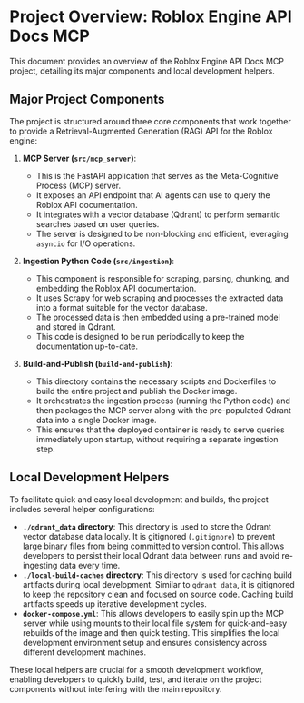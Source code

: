 # Project Overview: Roblox Engine API Docs MCP

This document provides an overview of the Roblox Engine API Docs MCP project, detailing its major components and local development helpers.

## Major Project Components

The project is structured around three core components that work together to provide a Retrieval-Augmented Generation (RAG) API for the Roblox engine:

1.  **MCP Server (`src/mcp_server`)**:
    *   This is the FastAPI application that serves as the Meta-Cognitive Process (MCP) server.
    *   It exposes an API endpoint that AI agents can use to query the Roblox API documentation.
    *   It integrates with a vector database (Qdrant) to perform semantic searches based on user queries.
    *   The server is designed to be non-blocking and efficient, leveraging `asyncio` for I/O operations.

2.  **Ingestion Python Code (`src/ingestion`)**:
    *   This component is responsible for scraping, parsing, chunking, and embedding the Roblox API documentation.
    *   It uses Scrapy for web scraping and processes the extracted data into a format suitable for the vector database.
    *   The processed data is then embedded using a pre-trained model and stored in Qdrant.
    *   This code is designed to be run periodically to keep the documentation up-to-date.

3.  **Build-and-Publish (`build-and-publish`)**:
    *   This directory contains the necessary scripts and Dockerfiles to build the entire project and publish the Docker image.
    *   It orchestrates the ingestion process (running the Python code) and then packages the MCP server along with the pre-populated Qdrant data into a single Docker image.
    *   This ensures that the deployed container is ready to serve queries immediately upon startup, without requiring a separate ingestion step.

## Local Development Helpers

To facilitate quick and easy local development and builds, the project includes several helper configurations:

*   **`./qdrant_data` directory**: This directory is used to store the Qdrant vector database data locally. It is gitignored (`.gitignore`) to prevent large binary files from being committed to version control. This allows developers to persist their local Qdrant data between runs and avoid re-ingesting data every time.
*   **`./local-build-caches` directory**: This directory is used for caching build artifacts during local development. Similar to `qdrant_data`, it is gitignored to keep the repository clean and focused on source code. Caching build artifacts speeds up iterative development cycles.
*   **`docker-compose.yml`**: This allows developers to easily spin up the MCP server while using mounts to their local file system for quick-and-easy rebuilds of the image and then quick testing. This simplifies the local development environment setup and ensures consistency across different development machines.

These local helpers are crucial for a smooth development workflow, enabling developers to quickly build, test, and iterate on the project components without interfering with the main repository.